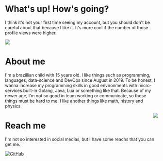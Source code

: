 # What's up! How's going?
I think it's not your first time seeing my account, but you should don't be careful about that because I like it.
It's more cool if the number of those profile views were higher.

![](https://komarev.com/ghpvc/?username=luiz-otavio&color=blueviolet)

# About me
I'm a brazillian child with 15 years old. I like things such as programming, languages, data-science and DevOps since August in 2019.
To be honest, I wanna increase my programming skills in good environments with micro-services built-in Golang, Java, Lua or something like that.
Because of my newer age, I'm not so good in team working or communicate, so those things must be hard to me.
I like another things like math, history and physics. 

<img align='right' src="https://github-readme-stats.vercel.app/api?username=luiz-otavio&count_private=true&&show_icons=true&theme=dracula">

# Reach me
I'm not so interested in social medias, but I have some reachs that you can get me.

[![GitHub](https://img.shields.io/github/followers/luiz-otavio?label=follow&style=for-the-badge)](https://github.com/luiz-otavio)
